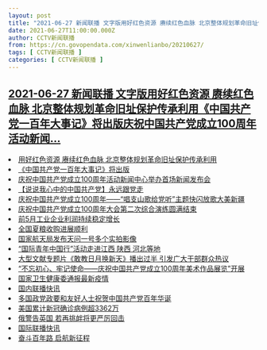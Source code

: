 ```yaml
---
layout: post
title: "2021-06-27 新闻联播 文字版用好红色资源 赓续红色血脉 北京整体规划革命旧址保护传承利用《中国共产党一百年大事记》将出版庆祝中国共产党成立100周年活动新闻"
date: 2021-06-27T11:00:00.000Z
author: CCTV新闻联播
from: https://cn.govopendata.com/xinwenlianbo/20210627/
tags: [ CCTV新闻联播 ]
categories: [ CCTV新闻联播 ]
---
```

<!--1624791600000-->
[2021-06-27 新闻联播 文字版用好红色资源 赓续红色血脉 北京整体规划革命旧址保护传承利用《中国共产党一百年大事记》将出版庆祝中国共产党成立100周年活动新闻...](https://cn.govopendata.com/xinwenlianbo/20210627/)
------

<div>
<li><a target="_blank" href="https://cn.govopendata.com/xinwenlianbo/20210627/#245730">用好红色资源 赓续红色血脉 北京整体规划革命旧址保护传承利用</a></li><li><a target="_blank" href="https://cn.govopendata.com/xinwenlianbo/20210627/#245731">《中国共产党一百年大事记》将出版</a></li><li><a target="_blank" href="https://cn.govopendata.com/xinwenlianbo/20210627/#245732">庆祝中国共产党成立100周年活动新闻中心举办首场新闻发布会</a></li><li><a target="_blank" href="https://cn.govopendata.com/xinwenlianbo/20210627/#245733">【说说我心中的中国共产党】永远跟党走</a></li><li><a target="_blank" href="https://cn.govopendata.com/xinwenlianbo/20210627/#245734">庆祝中国共产党成立100周年——“唱支山歌给党听”主题快闪放歌大美新疆</a></li><li><a target="_blank" href="https://cn.govopendata.com/xinwenlianbo/20210627/#245735">庆祝中国共产党成立100周年大会第二次综合演练圆满结束</a></li><li><a target="_blank" href="https://cn.govopendata.com/xinwenlianbo/20210627/#245736">前5月工业企业利润持续稳定增长</a></li><li><a target="_blank" href="https://cn.govopendata.com/xinwenlianbo/20210627/#245737">全国夏粮收购进展顺利</a></li><li><a target="_blank" href="https://cn.govopendata.com/xinwenlianbo/20210627/#245738">国家航天局发布天问一号多个实拍影像</a></li><li><a target="_blank" href="https://cn.govopendata.com/xinwenlianbo/20210627/#245739">“国际青年中国行”活动走进江西 陕西 河北等地</a></li><li><a target="_blank" href="https://cn.govopendata.com/xinwenlianbo/20210627/#245740">大型文献专题片《敢教日月换新天》播出过半 引发广大干部群众热议</a></li><li><a target="_blank" href="https://cn.govopendata.com/xinwenlianbo/20210627/#245741">“不忘初心、牢记使命——庆祝中国共产党成立100周年美术作品展览”开展</a></li><li><a target="_blank" href="https://cn.govopendata.com/xinwenlianbo/20210627/#245742">国家卫生健康委通报最新疫情</a></li><li><a target="_blank" href="https://cn.govopendata.com/xinwenlianbo/20210627/#245743">国内联播快讯</a></li><li><a target="_blank" href="https://cn.govopendata.com/xinwenlianbo/20210627/#245744">多国政党政要和友好人士祝贺中国共产党百年华诞</a></li><li><a target="_blank" href="https://cn.govopendata.com/xinwenlianbo/20210627/#245745">美国累计新冠确诊病例超3362万</a></li><li><a target="_blank" href="https://cn.govopendata.com/xinwenlianbo/20210627/#245746">俄警告英国 若再挑衅将更严厉回击</a></li><li><a target="_blank" href="https://cn.govopendata.com/xinwenlianbo/20210627/#245747">国际联播快讯</a></li><li><a target="_blank" href="https://cn.govopendata.com/xinwenlianbo/20210627/#245748">奋斗百年路 启航新征程</a></li>
</div>
